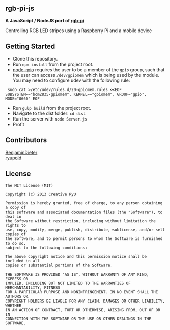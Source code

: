 ## rgb-pi-js
**A JavaScript / NodeJS port of [rgb-pi](https://github.com/ryupold/rgb-pi)**

Controlling RGB LED stripes using a Raspberry Pi and a mobile device


## Getting Started

* Clone this repository.
* Run `npm install` from the project root.
* [node-rpio](https://github.com/jperkin/node-rpio) requires the user to be a member of the `gpio` group, such that the user can access `/dev/gpiomem` which is being used by the module. You may need to configure udev with the following rule:

`
sudo cat >/etc/udev/rules.d/20-gpiomem.rules <<EOF
SUBSYSTEM=="bcm2835-gpiomem", KERNEL=="gpiomem", GROUP="gpio", MODE="0660"
EOF`
* Run `gulp build` from the project root.
* Navigate to the dist folder: `cd dist`
* Run the server with `node Server.js`
* Profit



## Contributors
[BenjaminDieter](https://github.com/BenjaminDieter)  
[ryupold](https://github.com/ryupold)

## License
```
The MIT License (MIT)

Copyright (c) 2013 Creative RyU

Permission is hereby granted, free of charge, to any person obtaining a copy of
this software and associated documentation files (the "Software"), to deal in
the Software without restriction, including without limitation the rights to
use, copy, modify, merge, publish, distribute, sublicense, and/or sell copies of
the Software, and to permit persons to whom the Software is furnished to do so,
subject to the following conditions:

The above copyright notice and this permission notice shall be included in all
copies or substantial portions of the Software.

THE SOFTWARE IS PROVIDED "AS IS", WITHOUT WARRANTY OF ANY KIND, EXPRESS OR
IMPLIED, INCLUDING BUT NOT LIMITED TO THE WARRANTIES OF MERCHANTABILITY, FITNESS
FOR A PARTICULAR PURPOSE AND NONINFRINGEMENT. IN NO EVENT SHALL THE AUTHORS OR
COPYRIGHT HOLDERS BE LIABLE FOR ANY CLAIM, DAMAGES OR OTHER LIABILITY, WHETHER
IN AN ACTION OF CONTRACT, TORT OR OTHERWISE, ARISING FROM, OUT OF OR IN
CONNECTION WITH THE SOFTWARE OR THE USE OR OTHER DEALINGS IN THE SOFTWARE.
```
